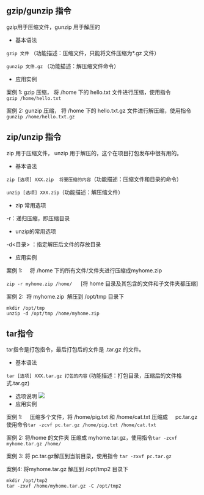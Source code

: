 ## gzip/gunzip 指令

gzip用于压缩文件，gunzip 用于解压的

* 基本语法

``gzip 文件`` （功能描述：压缩文件，只能将文件压缩为*.gz 文件）

``gunzip 文件.gz`` （功能描述：解压缩文件命令）
* 应用实例

案例 1: gzip 压缩， 将 /home 下的 hello.txt 文件进行压缩，使用指令``gzip /home/hello.txt``

案例 2: gunzip 压缩， 将 /home 下的 hello.txt.gz 文件进行解压缩，使用指令``gunzip /home/hello.txt.gz``

## zip/unzip 指令
zip 用于压缩文件， unzip 用于解压的，这个在项目打包发布中很有用的。
* 基本语法

``zip [选项] XXX.zip  将要压缩的内容``（功能描述：压缩文件和目录的命令）

``unzip [选项] XXX.zip``（功能描述：解压缩文件）

* zip 常用选项

-r：递归压缩，即压缩目录

* unzip的常用选项

-d<目录> ：指定解压后文件的存放目录

* 应用实例

案例 1:     将 /home 下的所有文件/文件夹进行压缩成myhome.zip

``zip -r myhome.zip /home/ ``    [将 home 目录及其包含的文件和子文件夹都压缩] 

案例 2:  将 myhome.zip  解压到 /opt/tmp 目录下

```
mkdir /opt/tmp
unzip -d /opt/tmp /home/myhome.zip
```

## tar指令
tar指令是打包指令，最后打包后的文件是 .tar.gz 的文件。
* 基本语法

``tar [选项] XXX.tar.gz 打包的内容`` (功能描述：打包目录，压缩后的文件格式.tar.gz)

* 选项说明
![](https://files.mdnice.com/user/25190/a39747bc-d8e3-4a43-8b3b-efd9b6f567b3.png)
* 应用实例

案例 1:     压缩多个文件，将 /home/pig.txt 和 /home/cat.txt 压缩成     pc.tar.gz使用命令``tar -zcvf pc.tar.gz /home/pig.txt /home/cat.txt``

案例 2: 将/home 的文件夹 压缩成 myhome.tar.gz，使用指令``tar -zcvf myhome.tar.gz /home/``

案例 3: 将 pc.tar.gz解压到当前目录，使用指令 ``tar -zxvf pc.tar.gz``

案例4: 将myhome.tar.gz 解压到 /opt/tmp2 目录下
```
mkdir /opt/tmp2
tar -zxvf /home/myhome.tar.gz -C /opt/tmp2
```


